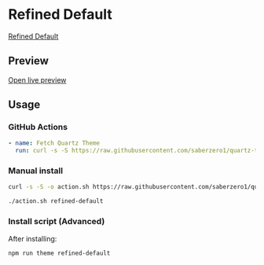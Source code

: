 # Refined Default

[Refined Default](https://github.com/faisaltamanojr)

## Preview

[Open live preview](https://quartz-themes.github.io/refined-default/)

## Usage

### GitHub Actions

```yaml
- name: Fetch Quartz Theme
  run: curl -s -S https://raw.githubusercontent.com/saberzero1/quartz-themes/master/action.sh | bash -s -- refined-default
```

### Manual install

```bash
curl -s -S -o action.sh https://raw.githubusercontent.com/saberzero1/quartz-themes/master/action.sh

./action.sh refined-default
```

### Install script (Advanced)

After installing:

```bash
npm run theme refined-default
```
